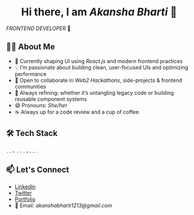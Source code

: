 <div align="center">

# Hi there, I am _Akansha Bharti_ 👋
</div>

_FRONTEND DEVELOPER_ 🚀

## 👩‍💻 About Me
- 🔭 Currently shaping UI using _React.js_ and modern frontend practices
- 💡 I’m passionate about building clean, user-focused UIs and optimizing performance
- 👯 Open to collaborate in _Web2 Hackathons_, side-projects & frontend communities
- 🎯 Always refining: whether it’s untangling legacy code or building reusable component systems
- 😄 Pronouns: _She/her_
- ☕ Always up for a code review and a cup of coffee.


## 🛠️ Tech Stack
<code><img height="5" src="https://w7.pngwing.com/pngs/46/626/png-transparent-c-logo-the-c-programming-language-computer-icons-computer-programming-source-code-programming-miscellaneous-template-blue-thumbnail.png" alt="cpp"></code>
<code><img height="5" src="https://w7.pngwing.com/pngs/364/982/png-transparent-python-programming-language-computer-programming-language-angle-text-computer-thumbnail.png" alt="python"></code>
<code><img height="5" src="https://encrypted-tbn0.gstatic.com/images?q=tbn:ANd9GcR7_tMa1St1KwkT8U81V4nrQsBSmkayPAo2Rg&usqp=CAU" alt="html"></code>
<code><img height="5" src="https://w7.pngwing.com/pngs/4/808/png-transparent-css3-css3-logo-logo-language-programming-language-css-3d-icon-thumbnail.png" alt="css"></code>
<code><img height="5" src="https://e7.pngegg.com/pngimages/602/440/png-clipart-javascript-open-logo-number-js-angle-text-thumbnail.png" alt="javascript"></code>
<code><img height="5" src="https://w7.pngwing.com/pngs/79/518/png-transparent-js-react-js-logo-react-react-native-logos-icon-thumbnail.png" alt="reactJS"></code>
<code><img height="5" src="https://static-00.iconduck.com/assets.00/tailwind-css-icon-2048x1229-u8dzt4uh.png" alt="tailwindcss"></code>
<code><img height="5" src="https://w7.pngwing.com/pngs/761/513/png-transparent-material-ui-logo-thumbnail.png" alt="materialui"></code>
<code><img height="5" src="https://static-00.iconduck.com/assets.00/database-mysql-icon-923x1024-37xcgdyl.png" alt="mysql"></code>
<code><img height="5" src="https://w7.pngwing.com/pngs/646/324/png-transparent-github-computer-icons-github-logo-monochrome-head-thumbnail.png" alt="git"></code>


## 📫 Let's Connect
- [LinkedIn](https://www.linkedin.com/in/akansha-bharti/)  
- [Twitter](https://x.com/Akansha_1213)
- [Portfolio](https://akansha-bharti.netlify.app/)
- 📧 Email: _akanshabharti1213@gmail.com_








